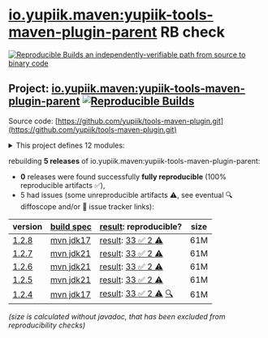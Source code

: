 [io.yupiik.maven:yupiik-tools-maven-plugin-parent](https://central.sonatype.com/artifact/io.yupiik.maven/yupiik-tools-maven-plugin-parent/versions) RB check
=======

[![Reproducible Builds](https://reproducible-builds.org/images/logos/rb.svg) an independently-verifiable path from source to binary code](https://reproducible-builds.org/)

## Project: [io.yupiik.maven:yupiik-tools-maven-plugin-parent](https://central.sonatype.com/artifact/io.yupiik.maven/yupiik-tools-maven-plugin-parent/versions) [![Reproducible Builds](https://img.shields.io/endpoint?url=https://raw.githubusercontent.com/jvm-repo-rebuild/reproducible-central/master/content/io/yupiik/maven/plugin/badge.json)](https://github.com/jvm-repo-rebuild/reproducible-central/blob/master/content/io/yupiik/maven/plugin/README.md)

Source code: [https://github.com/yupiik/tools-maven-plugin.git](https://github.com/yupiik/tools-maven-plugin.git)

<details><summary>This project defines 12 modules:</summary>

* [io.yupiik.dev:env-manager](https://central.sonatype.com/artifact/io.yupiik.dev/env-manager/overview)
* [io.yupiik.maven:_documentation](https://central.sonatype.com/artifact/io.yupiik.maven/_documentation/overview)
* [io.yupiik.maven:ascii2svg](https://central.sonatype.com/artifact/io.yupiik.maven/ascii2svg/overview)
* [io.yupiik.maven:asciidoc-java](https://central.sonatype.com/artifact/io.yupiik.maven/asciidoc-java/overview)
* [io.yupiik.maven:codec-core](https://central.sonatype.com/artifact/io.yupiik.maven/codec-core/overview)
* [io.yupiik.maven:html-versioning-injector](https://central.sonatype.com/artifact/io.yupiik.maven/html-versioning-injector/overview)
* [io.yupiik.maven:minisite-core](https://central.sonatype.com/artifact/io.yupiik.maven/minisite-core/overview)
* [io.yupiik.maven:slides-core](https://central.sonatype.com/artifact/io.yupiik.maven/slides-core/overview)
* [io.yupiik.maven:yupiik-tools-cli](https://central.sonatype.com/artifact/io.yupiik.maven/yupiik-tools-cli/overview)
* [io.yupiik.maven:yupiik-tools-common](https://central.sonatype.com/artifact/io.yupiik.maven/yupiik-tools-common/overview)
* [io.yupiik.maven:yupiik-tools-maven-plugin](https://central.sonatype.com/artifact/io.yupiik.maven/yupiik-tools-maven-plugin/overview)
* [io.yupiik.maven:yupiik-tools-maven-plugin-parent](https://central.sonatype.com/artifact/io.yupiik.maven/yupiik-tools-maven-plugin-parent/overview)
</details>

rebuilding **5 releases** of io.yupiik.maven:yupiik-tools-maven-plugin-parent:
- **0** releases were found successfully **fully reproducible** (100% reproducible artifacts :white_check_mark:),
- 5 had issues (some unreproducible artifacts :warning:, see eventual :mag: diffoscope and/or :memo: issue tracker links):

| version | [build spec](/BUILDSPEC.md) | [result](https://reproducible-builds.org/docs/jvm/): reproducible? | size |
| -- | --------- | ------ | -- |
| [1.2.8](https://central.sonatype.com/artifact/io.yupiik.maven/yupiik-tools-maven-plugin-parent/1.2.8/pom) | [mvn jdk17](yupiik-tools-maven-plugin-1.2.8.buildspec) | [result](yupiik-tools-maven-plugin-parent-1.2.8.buildinfo): [33 :white_check_mark:  2 :warning:](yupiik-tools-maven-plugin-parent-1.2.8.buildcompare) | 61M |
| [1.2.7](https://central.sonatype.com/artifact/io.yupiik.maven/yupiik-tools-maven-plugin-parent/1.2.7/pom) | [mvn jdk21](yupiik-tools-maven-plugin-1.2.7.buildspec) | [result](yupiik-tools-maven-plugin-parent-1.2.7.buildinfo): [33 :white_check_mark:  2 :warning:](yupiik-tools-maven-plugin-parent-1.2.7.buildcompare) | 61M |
| [1.2.6](https://central.sonatype.com/artifact/io.yupiik.maven/yupiik-tools-maven-plugin-parent/1.2.6/pom) | [mvn jdk21](yupiik-tools-maven-plugin-1.2.6.buildspec) | [result](yupiik-tools-maven-plugin-parent-1.2.6.buildinfo): [33 :white_check_mark:  2 :warning:](yupiik-tools-maven-plugin-parent-1.2.6.buildcompare) | 61M |
| [1.2.5](https://central.sonatype.com/artifact/io.yupiik.maven/yupiik-tools-maven-plugin-parent/1.2.5/pom) | [mvn jdk21](yupiik-tools-maven-plugin-1.2.5.buildspec) | [result](yupiik-tools-maven-plugin-parent-1.2.5.buildinfo): [33 :white_check_mark:  2 :warning:](yupiik-tools-maven-plugin-parent-1.2.5.buildcompare) | 61M |
| [1.2.4](https://central.sonatype.com/artifact/io.yupiik.maven/yupiik-tools-maven-plugin-parent/1.2.4/pom) | [mvn jdk17](yupiik-tools-maven-plugin-1.2.4.buildspec) | [result](yupiik-tools-maven-plugin-parent-1.2.4.buildinfo): [33 :white_check_mark:  2 :warning:](yupiik-tools-maven-plugin-parent-1.2.4.buildcompare) [:mag:](yupiik-tools-maven-plugin-parent-1.2.4.diffoscope) | 61M |

<i>(size is calculated without javadoc, that has been excluded from reproducibility checks)</i>
